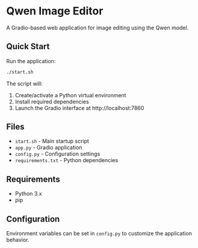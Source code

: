# Qwen Image Editor

A Gradio-based web application for image editing using the Qwen model.

## Quick Start

Run the application:
```bash
./start.sh
```

The script will:
1. Create/activate a Python virtual environment
2. Install required dependencies
3. Launch the Gradio interface at http://localhost:7860

## Files

- `start.sh` - Main startup script
- `app.py` - Gradio application
- `config.py` - Configuration settings
- `requirements.txt` - Python dependencies

## Requirements

- Python 3.x
- pip

## Configuration

Environment variables can be set in `config.py` to customize the application behavior.
